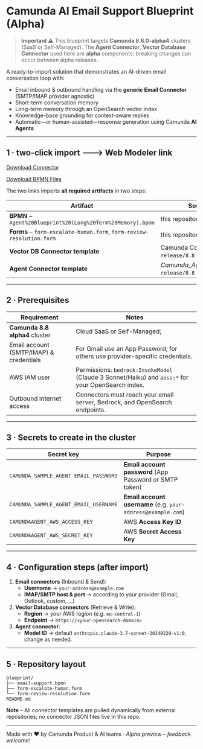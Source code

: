 # Camunda AI Email Support Blueprint (Alpha)

> **Important ⚠️**  This blueprint targets **Camunda 8.8.0-alpha4** clusters (SaaS or Self-Managed).  The **Agent Connector**, **Vector Database Connector** used here are **alpha** components; breaking changes can occur between alpha releases.

A ready-to-import solution that demonstrates an AI-driven email conversation loop with:

* Email inbound & outbound handling via the **generic Email Connector** (SMTP/IMAP provider agnostic)
* Short-term conversation memory
* Long-term memory through an OpenSearch vector index
* Knowledge-base grounding for context-aware replies
* Automatic—or human-assisted—response generation using Camunda **AI Agents**

---

## 1 · two-click import  🡒  **Web Modeler link**

[Download Connector](https://modeler.ultrawombat.com/import/connectors?source=https://raw.githubusercontent.com/camunda/connectors/refs/heads/main/connectors/agentic-ai/element-templates/agenticai-aiagent-outbound-connector-8.8.0-alpha4.json,https://raw.githubusercontent.com/camunda/connectors/refs/heads/release/8.8/connectors/embeddings-vector-database/element-templates/embeddings-vector-database-outbound-connector.json)

[Download BPMN Files](https://modeler.ultrawombat.com/import/processes?source=https://raw.githubusercontent.com/bastiankoerber/Camunda_Agent_Blueprint/refs/heads/main/Agent%20Blueprint%20(Long%20Term%20Memory).bpmn,https://raw.githubusercontent.com/bastiankoerber/Camunda_Agent_Blueprint/refs/heads/main/Escalate%20to%20human%20form.form,https://raw.githubusercontent.com/bastiankoerber/Camunda_Agent_Blueprint/refs/heads/main/Review%20case%20resolution.form)

The two links imports **all required artifacts** in two steps:

| Artifact | Source |
|----------|--------|
| **BPMN** – `Agent%20Blueprint%20(Long%20Term%20Memory).bpmn` | this repository |
| **Forms** – `form-escalate-human.form`, `form-review-resolution.form` | this repository |
| **Vector DB Connector template** | Camunda Connectors `release/8.8` branch |
| **Agent Connector template** | *Camunda_Agent_Blueprint* `release/8.8` branch |

---

## 2 · Prerequisites

| Requirement | Notes |
|-------------|-------|
| **Camunda 8.8 alpha4** cluster | Cloud SaaS or Self-Managed;|
| Email account (SMTP/IMAP) & credentials | For Gmail use an App Password; for others use provider-specific credentials. |
| AWS IAM user | Permissions: `bedrock:InvokeModel` (Claude 3 Sonnet/Haiku) and `aoss:*` for your OpenSearch index. |
| Outbound internet access | Connectors must reach your email server, Bedrock, and OpenSearch endpoints. |

---

## 3 · Secrets to create in the cluster

| Secret key | Purpose |
| ---------- | ------- |
| `CAMUNDA_SAMPLE_AGENT_EMAIL_PASSWORD` | **Email account password** (App Password or SMTP token) |
| `CAMUNDA_SAMPLE_AGENT_EMAIL_USERNAME` | **Email account username** (e.g. `your-address@example.com`) |
| `CAMUNDAAGENT_AWS_ACCESS_KEY` | AWS **Access Key ID** |
| `CAMUNDAAGENT_AWS_SECRET_KEY` | AWS **Secret Access Key** |

---

## 4 · Configuration steps (after import)

1. **Email connectors** (Inbound & Send):
   * **Username** → `your-address@example.com`
   * **IMAP/SMTP host & port** → according to your provider (Gmail, Outlook, custom, …)
2. **Vector Database connectors** (Retrieve & Write):
   * **Region** → your AWS region (e.g. `eu-central-1`)
   * **Endpoint** → `https://<your-opensearch-domain>`
4. **Agent connector**:
   * **Model ID** → default `anthropic.claude-3.7-sonnet-20240229-v1:0`, change as needed.

---

## 5 · Repository layout

```
blueprint/
├── email-support.bpmn
├── form-escalate-human.form
└── form-review-resolution.form
README.md
```

**Note** – All connector templates are pulled dynamically from external repositories; no connector JSON files live in this repo.

---


Made with ❤️ by Camunda Product & AI teams  ·  _Alpha preview – feedback welcome!_
